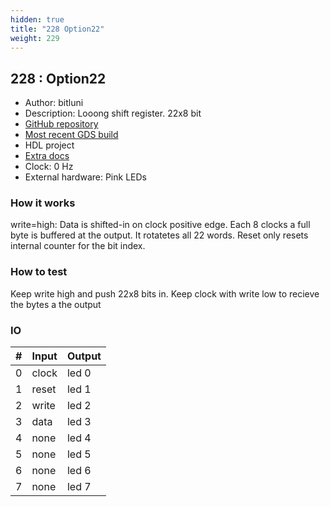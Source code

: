 ```yaml
---
hidden: true
title: "228 Option22"
weight: 229
---
```


## 228 : Option22

* Author: bitluni
* Description: Looong shift register. 22x8 bit
* [GitHub repository](https://github.com/bitluni/tt02-option22)
* [Most recent GDS build](https://github.com/bitluni/tt02-option22/actions/runs/3600925255)
* HDL project
* [Extra docs]()
* Clock: 0 Hz
* External hardware: Pink LEDs



### How it works

write=high: Data is shifted-in on clock positive edge. Each 8 clocks a full byte is buffered at the output. It rotatetes all 22 words. Reset only resets internal counter for the bit index.

### How to test

Keep write high and push 22x8 bits in. Keep clock with write low to recieve the bytes a the output

### IO

| # | Input        | Output       |
|---|--------------|--------------|
| 0 | clock  | led 0 |
| 1 | reset  | led 1 |
| 2 | write  | led 2 |
| 3 | data  | led 3 |
| 4 | none  | led 4 |
| 5 | none  | led 5 |
| 6 | none  | led 6 |
| 7 | none  | led 7 |
